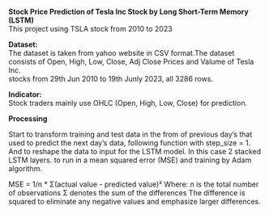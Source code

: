 <b>Stock Price Prediction of Tesla Inc Stock by Long Short-Term Memory (LSTM)</b><br>
This project using TSLA stock from 2010 to 2023

<b>Dataset:</b><br>
The dataset is taken from yahoo website in CSV format.The dataset consists of Open, High, Low, Close, Adj Close Prices and Valume of Tesla Inc.<br>
stocks from 29th Jun 2010 to 19th Junly 2023, all 3286 rows.<br>

<b>Indicator:</b><br>
Stock traders mainly use OHLC (Open, High, Low, Close) for prediction.<br>

<b>Processing</b><br>

Start to transform training and test data in the from of previous day’s that used to predict the next day’s data, following function with step_size = 1. 
And to reshape the data to input for the LSTM model. In this case 2 stacked LSTM layers. to run in a mean squared error (MSE) and training by Adam algorithm. 

MSE = 1/n * Σ(actual value - predicted value)²
Where:  n is the total number of observations
        Σ denotes the sum of the differences
        The difference is squared to eliminate any negative values and emphasize larger differences.

